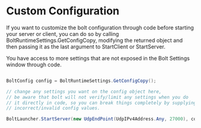 # Custom Configuration

If you want to customize the bolt configuration through code before starting your server or client, you can do so by calling BoltRuntimeSettings.GetConfigCopy, modifying the returned object and then passing it as the last argument to StartClient or StartServer.

You have access to more settings that are not exposed in the Bolt Settings window through code.

```csharp

BoltConfig config = BoltRuntimeSettings.GetConfigCopy();

// change any settings you want on the config object here,
// be aware that bolt will not verify/limit any settings when you do
// it directly in code, so you can break things completely by supplying
// incorrect/invalid config values.

BoltLauncher.StartServer(new UdpEndPoint(UdpIPv4Address.Any, 27000), config);

``` 